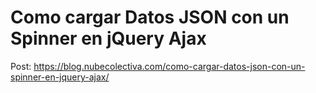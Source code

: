 # Como cargar Datos JSON con un Spinner en jQuery Ajax 
Post: https://blog.nubecolectiva.com/como-cargar-datos-json-con-un-spinner-en-jquery-ajax/

